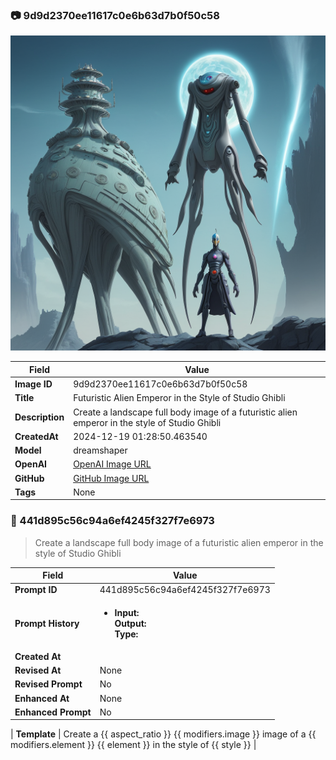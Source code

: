 

### 📷 9d9d2370ee11617c0e6b63d7b0f50c58 


![data.id](./9d9d2370ee11617c0e6b63d7b0f50c58.jpg)


| Field          | Value                                                                                                                     |
|----------------|---------------------------------------------------------------------------------------------------------------------------|
| **Image ID**             | 9d9d2370ee11617c0e6b63d7b0f50c58                                                                                                             |
| **Title**           | Futuristic Alien Emperor in the Style of Studio Ghibli                                                                                                       |
| **Description**           | Create a landscape full body image of a futuristic alien emperor in the style of Studio Ghibli                                                                                                       |
| **CreatedAt**        | 2024-12-19 01:28:50.463540                                                                                                        |
| **Model**        | dreamshaper                                                                                                        |
| **OpenAI**         | [OpenAI Image URL](http://192.168.1.85:8081/generated-images/b6453008929.png)                                                                                |
| **GitHub**         | [GitHub Image URL](https://raw.githubusercontent.com/Caneta-Silva/weeb/refs/heads/main/images/9d9d2370ee11617c0e6b63d7b0f50c58/9d9d2370ee11617c0e6b63d7b0f50c58.jpg)                                                                                |
| **Tags**       | None                                                                                                                   |

### 📜 441d895c56c94a6ef4245f327f7e6973

> Create a landscape full body image of a futuristic alien emperor in the style of Studio Ghibli

| Field          | Value                                                                                                                                                                      |
|----------------|----------------------------------------------------------------------------------------------------------------------------------------------------------------------------|
| **Prompt ID**  | 441d895c56c94a6ef4245f327f7e6973                                                                                                                                                            |
| **Prompt History** | <ul><li>**Input:**  <br> **Output:**  <br> **Type:** </li></ul> |
| **Created At** |                                                                                                                                                    |
| **Revised At** | None                                                                                                                                                   |
| **Revised Prompt** | No                                                                                                                                                                      |
| **Enhanced At** | None                                                                                                                                                  |
| **Enhanced Prompt** | No                                                                                                                                                                    |

| **Template**   | Create a {{ aspect_ratio }} {{ modifiers.image }} image of a {{ modifiers.element }} {{ element }} in the style of {{ style }}                                                                                                                                           |


